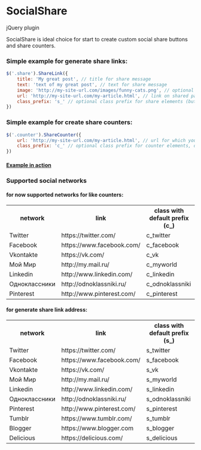 SocialShare
===========
jQuery plugin


SocialShare is ideal choice for start to create custom social share buttons and share counters.

### Simple example for generate share links:


```javascript
$('.share').ShareLink({
    title: 'My great post', // title for share message
    text: 'text of my great post', // text for share message
    image: 'http://my-site-url.com/images/funny-cats.png', // optional image for share message (not for all networks)
    url: 'http://my-site-url.com/my-article.html', // link on shared page
    class_prefix: 's_' // optional class prefix for share elements (buttons or links or everything), default: 's_'
})
```

### Simple example for create share counters:


```javascript
$('.counter').ShareCounter({
    url: 'http://my-site-url.com/my-article.html', // url for which you want show like counter
    class_prefix: 'c_' // optional class prefix for counter elements, default: 'c_'
})
```

#### [Example in action](http://htmlpreview.github.io/?https://raw.github.com/AyumuKasuga/SocialShare/master/example.html)


### Supported social networks


#### for now supported networks for like counters:

<table>
    <tr>
        <th>network</th>
        <th>link</th>
        <th>class with default prefix (c_)</th>
    </tr>
    <tr>
        <td>Twitter</td>
        <td>https://twitter.com/</td>
        <td>c_twitter</td>
    </tr>
    <tr>
        <td>Facebook</td>
        <td>https://www.facebook.com/</td>
        <td>c_facebook</td>
    </tr>
    <tr>
        <td>Vkontakte</td>
        <td>https://vk.com/</td>
        <td>c_vk</td>
    </tr>
    <tr>
        <td>Мой Мир</td>
        <td>http://my.mail.ru/</td>
        <td>c_myworld</td>
    </tr>
    <tr>
        <td>Linkedin</td>
        <td>http://www.linkedin.com/</td>
        <td>c_linkedin</td>
    </tr>
    <tr>
        <td>Одноклассники</td>
        <td>http://odnoklassniki.ru/</td>
        <td>c_odnoklassniki</td>
    </tr>
    <tr>
        <td>Pinterest</td>
        <td>http://www.pinterest.com/</td>
        <td>c_pinterest</td>
    </tr>
</table>

#### for generate share link address:

<table>
    <tr>
        <th>network</th>
        <th>link</th>
        <th>class with default prefix (s_)</th>
    </tr>
    <tr>
        <td>Twitter</td>
        <td>https://twitter.com/</td>
        <td>s_twitter</td>
    </tr>
    <tr>
        <td>Facebook</td>
        <td>https://www.facebook.com/</td>
        <td>s_facebook</td>
    </tr>
    <tr>
        <td>Vkontakte</td>
        <td>https://vk.com/</td>
        <td>s_vk</td>
    </tr>
    <tr>
        <td>Мой Мир</td>
        <td>http://my.mail.ru/</td>
        <td>s_myworld</td>
    </tr>
    <tr>
        <td>Linkedin</td>
        <td>http://www.linkedin.com/</td>
        <td>s_linkedin</td>
    </tr>
    <tr>
        <td>Одноклассники</td>
        <td>http://odnoklassniki.ru/</td>
        <td>s_odnoklassniki</td>
    </tr>
    <tr>
        <td>Pinterest</td>
        <td>http://www.pinterest.com/</td>
        <td>s_pinterest</td>
    </tr>
    <tr>
        <td>Tumblr</td>
        <td>https://www.tumblr.com/</td>
        <td>s_tumblr</td>
    </tr>
    <tr>
        <td>Blogger</td>
        <td>https://www.blogger.com</td>
        <td>s_blogger</td>
    </tr>
    <tr>
        <td>Delicious</td>
        <td>https://delicious.com/</td>
        <td>s_delicious</td>
    </tr>
</table>

